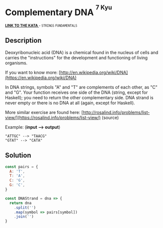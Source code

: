 <h1>Complementary DNA <sup><sup>7 Kyu</sup></sup></h1>

<sup>
  <a href="https://www.codewars.com/kata/554e4a2f232cdd87d9000038">
    <strong>LINK TO THE KATA</strong>
  </a> - <code>STRINGS</code> <code>FUNDAMENTALS</code>
</sup>

## Description

Deoxyribonucleic acid (DNA) is a chemical found in the nucleus of cells and carries the "instructions" for the development and functioning of living organisms.

If you want to know more: [http://en.wikipedia.org/wiki/DNA](https://en.wikipedia.org/wiki/DNA)

In DNA strings, symbols "A" and "T" are complements of each other, as "C" and "G". Your function receives one side of the DNA (string, except for Haskell); you need to return the other complementary side. DNA strand is never empty or there is no DNA at all (again, except for Haskell).

More similar exercise are found here: [http://rosalind.info/problems/list-view/](https://rosalind.info/problems/list-view/) (source)

Example: (**input --> output**)

```
"ATTGC" --> "TAACG"
"GTAT" --> "CATA"
```

## Solution

```javascript
const pairs = {
  A: 'T',
  T: 'A',
  C: 'G',
  G: 'C',
}

const DNAStrand = dna => {
  return dna
    .split('')
    .map(symbol => pairs[symbol])
    .join('')
}
```
